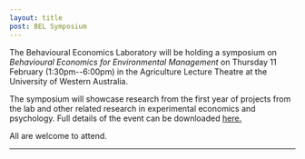 ```yaml
---
layout: title
post: BEL Symposium
---
```


The Behavioural Economics Laboratory will be holding a symposium on *Behavioural Economics for Environmental Management* on Thursday 11 February (1:30pm--6:00pm) in the Agriculture Lecture Theatre at the University of Western Australia. 

The symposium will showcase research from the first year of projects from the lab and other related research in experimental economics and psychology. Full details of the event can be downloaded [here.](/BEL.Symposium.pdf) 

All are welcome to attend.

-----